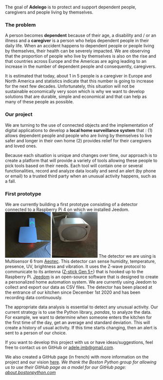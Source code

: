 The goal of **Adelego** is to protect and support dependent people, caregivers and people living by themselves. 

### The problem
A person becomes **dependent** because of their age, a disability and / or an illness and a **caregiver** is a person who helps dependent people in their daily life. When an accident happens to dependent people or people living by themselves, their health can be severely impacted. We are observing that the proportion of people who live by themselves is also on the rise and that countries across Europe and the Americas are aging leading to an increase in the number of dependent people and consequently, caregivers.

It is estimated that today, about 1 in 5 people is a caregiver in Europe and North America and statistics indicate that this number is going to increase for the next few decades. Unfortunately, this situation will not be sustainable economically very soon which is why we want to develop solutions that are durable, simple and economical and that can help as many of these people as possible.

### Our project
We are turning to the use of connected objects and the implementation of digital applications to develop a **local home surveillance system** that :
(1) allows dependent people and people who are living by themselves to live safer and longer in their own home
(2) provides relief for their caregivers and loved ones.

Because each situation is unique and changes over time, our approach is to create a platform that will provide a variety of tools allowing these people to pick tools based on their needs.
Each tool will contain one or several functionalities, record and analyze data locally and send an alert (by phone or email) to a trusted third party when an unusual activity happens, such as a fall.

### First prototype
We are currently building a first prototype consisting of a detector connected to a Raspberry Pi 4 on which we installed Jeedom. 
<img src="assets/images/IMG_3160.jpg"	title="Raspberry Pi 4 and the antenna" width="150" height="150" />
<img src="assets/images/IMG_3163.jpg"	title="Multisensor 6 detector" width="150" height="150" />
The detector we  are using is Multisensor 6 from [Aeotec](https://aeotec.com/z-wave-sensor/). This detector can sense humidity, temperature, presence, UV, brightness and vibration. It uses the Z-wave protocol to communicate to its antenna ([Z-stick Gen 5+](https://aeotec.com/z-wave-usb-stick/)) that is hooked up to the Raspberry Pi.
[Jeedom](https://www.jeedom.com/en/) is an open-source software that is designed to create a personalized home automation system. We are currently using Jeedom to collect and export our data as CSV files.
The detector has been placed at the entrance of our kitchen since December 1st 2020 and has been recording data continuously.

The appropriate data analysis is essential to detect any unusual activity. Our current strategy is to use the Python library, *pandas*, to analyze the data. For example, we want to determine when someone enters the kitchen for the first time of the day, get an average and standard deviation. This will create a history of usual activity. If this time starts changing, then an alert is sent to a person of our choice. 

If you want to develop this project with us or have ideas/suggestions, feel free to contact us on GitHub or <adele.jmb@gmail.com>.

We also created a GitHub page (in french) with more information on the project and our vision [here](https://mbonnemaison.github.io/adelego/).
*We thank the Boston Python group for allowing us to use their GitHub page as a model for our GitHub page: [about.bostonpython.com](https://about.bostonpython.com)*
